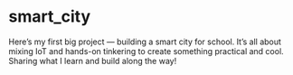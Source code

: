 # smart_city
Here’s my first big project — building a smart city for school. It’s all about mixing IoT and hands-on tinkering to create something practical and cool. Sharing what I learn and build along the way!
